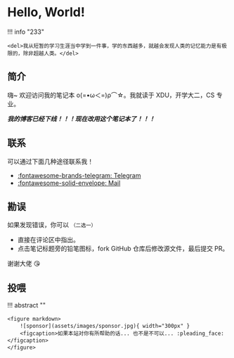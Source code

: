 # Hello, World!

!!! info "233"

    <del>我从短暂的学习生涯当中学到一件事，学的东西越多，就越会发现人类的记忆能力是有极限的，除非超越人类。</del>

## 简介

嗨~ 欢迎访问我的笔记本 ο(=•ω＜=)ρ⌒☆。我就读于 XDU，开学大二，CS 专业。

***我的博客已经下线！！！现在改用这个笔记本了！！！***

## 联系

可以通过下面几种途径联系我！

- [:fontawesome-brands-telegram: Telegram](https://t.me/StaloMeow)
- [:fontawesome-solid-envelope: Mail](mailto:me@stalomeow.com)

## 勘误

如果发现错误，你可以 <small>（二选一）</small>

- 直接在评论区中指出。
- 点击笔记标题旁的铅笔图标，fork GitHub 仓库后修改源文件，最后提交 PR。

谢谢大佬 :kissing_heart:

## 投喂

!!! abstract ""

    <figure markdown>
        ![sponsor](assets/images/sponsor.jpg){ width="300px" }
        <figcaption>如果本站对你有所帮助的话... 也不是不可以... :pleading_face:</figcaption>
    </figure>
